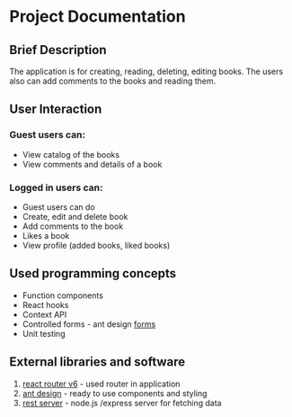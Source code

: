 # Project Documentation

## Brief Description

The application is for creating, reading, deleting, editing books.
The users also can add comments to the books and reading them.

## User Interaction

### __Guest__ users can:

- View catalog of the books
- View comments and details of a book

### __Logged in__ users can:

- Guest users can do
- Create, edit and delete book
- Add comments to the book
- Likes a book
- View profile (added books, liked books)

## Used programming concepts

- Function components
- React hooks
- Context API
- Controlled forms - ant design [forms](https://ant.design/components/form/)
- Unit testing

## External libraries and software

1. [react router v6](https://reactrouter.com/docs/en/v6/getting-started/overview#quick-start-overview) - used router in application
1. [ant design](https://ant.design/) - ready to use components and styling
2. [rest server]() - node.js /express server for fetching data